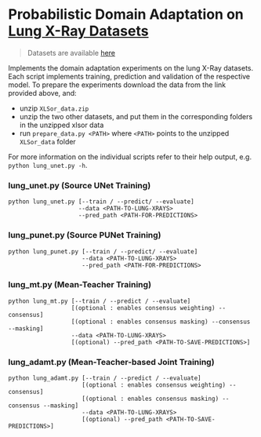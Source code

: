 # Probabilistic Domain Adaptation on [Lung X-Ray Datasets](https://arxiv.org/abs/1904.09229)

> Datasets are available [here](https://github.com/rsummers11/CADLab/tree/master/Lung_Segmentation_XLSor/data)

Implements the domain adaptation experiments on the lung X-Ray datasets. Each script implements training, prediction and validation of the respective model.
To prepare the experiments download the data from the link provided above, and:
- unzip `XLSor_data.zip`
- unzip the two other datasets, and put them in the corresponding folders in the unzipped xlsor data
- run `prepare_data.py <PATH>` where `<PATH>` points to the unzipped `XLSor_data` folder

For more information on the individual scripts refer to their help output, e.g. `python lung_unet.py -h`.


### lung_unet.py (Source UNet Training)
```
python lung_unet.py [--train / --predict/ --evaluate]
                    --data <PATH-TO-LUNG-XRAYS>
                    --pred_path <PATH-FOR-PREDICTIONS>
```

### lung_punet.py (Source PUNet Training)
```
python lung_punet.py [--train / --predict/ --evaluate]
                     --data <PATH-TO-LUNG-XRAYS>
                     --pred_path <PATH-FOR-PREDICTIONS>
```

### lung_mt.py (Mean-Teacher Training)
```
python lung_mt.py [--train / --predict / --evaluate]
                  [(optional : enables consensus weighting) --consensus]
                  [(optional : enables consensus masking) --consensus --masking]
                  --data <PATH-TO-LUNG-XRAYS>
                  [(optional) --pred_path <PATH-TO-SAVE-PREDICTIONS>]
```

### lung_adamt.py (Mean-Teacher-based Joint Training)
```
python lung_adamt.py [--train / --predict / --evaluate]
                     [(optional : enables consensus weighting) --consensus]
                     [(optional : enables consensus masking) --consensus --masking]
                     --data <PATH-TO-LUNG-XRAYS>
                     [(optional) --pred_path <PATH-TO-SAVE-PREDICTIONS>]
```
